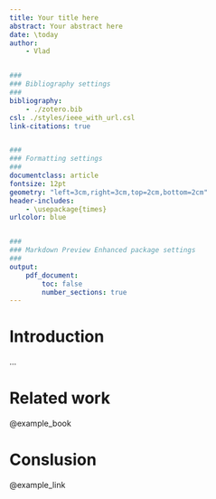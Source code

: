 ```yaml
---
title: Your title here
abstract: Your abstract here
date: \today
author:
    - Vlad


###
### Bibliography settings
###
bibliography:
    - ./zotero.bib
csl: ./styles/ieee_with_url.csl
link-citations: true


###
### Formatting settings
###
documentclass: article
fontsize: 12pt
geometry: "left=3cm,right=3cm,top=2cm,bottom=2cm"
header-includes:
    - \usepackage{times}
urlcolor: blue


###
### Markdown Preview Enhanced package settings
###
output:
    pdf_document:
        toc: false
        number_sections: true
---
```


# Introduction

...

# Related work

@example_book

# Conslusion

@example_link